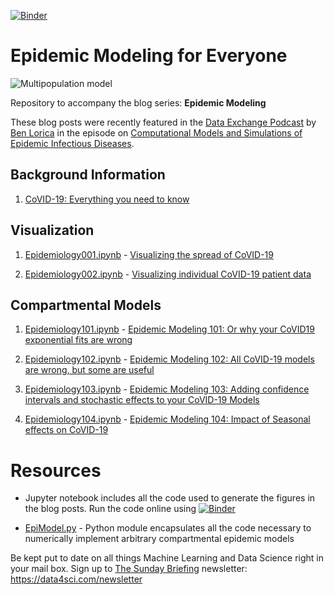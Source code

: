 [![Binder](https://mybinder.org/badge_logo.svg)](https://mybinder.org/v2/gh/DataForScience/Epidemiology101/master)

# Epidemic Modeling for Everyone

![Multipopulation model](https://raw.githubusercontent.com/DataForScience/Epidemiology101/master/SEIIRD_model_season.png)

Repository to accompany the blog series: __Epidemic Modeling__

These blog posts were recently featured in the [Data Exchange Podcast](https://thedataexchange.media/) by [Ben Lorica](https://twitter.com/bigdata) in the episode on [Computational Models and Simulations of Epidemic Infectious Diseases](https://thedataexchange.media/computational-models-and-simulations-of-epidemic-infectious-diseases/).

## Background Information

1. [CoVID-19: Everything you need to know](https://medium.com/data-for-science/covid-19-everything-you-need-to-know-3063c0c11d13)

## Visualization

1. [Epidemiology001.ipynb](https://github.com/DataForScience/Epidemiology101/blob/master/Epidemiology001.ipynb) - [Visualizing the spread of CoVID-19](https://medium.com/data-for-science/visualizing-the-spread-of-covid-19-a4ea21ee8e46) 

2. [Epidemiology002.ipynb](https://github.com/DataForScience/Epidemiology101/blob/master/Epidemiology002.ipynb) - [Visualizing individual CoVID-19 patient data](https://medium.com/data-for-science/covid-19-visualizing-individual-patient-data-227bae29d57) 

## Compartmental Models

1. [Epidemiology101.ipynb](https://github.com/DataForScience/Epidemiology101/blob/master/Epidemiology101.ipynb) - [Epidemic Modeling 101: Or why your CoVID19 exponential fits are wrong](https://medium.com/data-for-science/epidemic-modeling-101-or-why-your-covid19-exponential-fits-are-wrong-97aa50c55f8)

2. [Epidemiology102.ipynb](https://github.com/DataForScience/Epidemiology101/blob/master/Epidemiology102.ipynb) - [Epidemic Modeling 102: All CoVID-19 models are wrong, but some are useful](https://medium.com/data-for-science/epidemic-modeling-102-all-covid-19-models-are-wrong-but-some-are-useful-c81202cc6ee9) 

3. [Epidemiology103.ipynb](https://github.com/DataForScience/Epidemiology101/blob/master/Epidemiology103.ipynb) - [Epidemic Modeling 103: Adding confidence intervals and stochastic effects to your CoVID-19 Models](https://medium.com/data-for-science/epidemic-modeling-103-adding-confidence-intervals-and-stochastic-effects-to-your-covid-19-models-be618b995d6b) 

4. [Epidemiology104.ipynb](https://github.com/DataForScience/Epidemiology101/blob/master/Epidemiology104.ipynb) - [Epidemic Modeling 104: Impact of Seasonal effects on CoVID-19](https://medium.com/data-for-science/epidemic-modeling-104-impact-of-seasonal-effects-on-covid-19-16a1b14056f) 

# Resources

- Jupyter notebook includes all the code used to generate the figures in the blog posts. Run the code online using  [![Binder](https://mybinder.org/badge_logo.svg)](https://mybinder.org/v2/gh/DataForScience/Epidemiology101/master)

- [EpiModel.py](https://github.com/DataForScience/Epidemiology101/blob/master/EpiModel.py) - Python module encapsulates all the code necessary to numerically implement arbitrary compartmental epidemic models

Be kept put to date on all things Machine Learning and Data Science right in your mail box. Sign up to [The Sunday Briefing](https://data4sci.com/newsletter) newsletter: https://data4sci.com/newsletter
